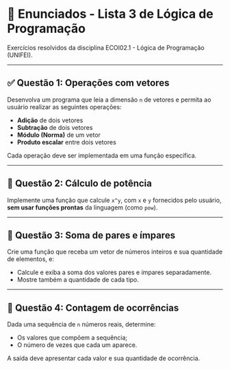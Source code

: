 # 📘 Enunciados - Lista 3 de Lógica de Programação

Exercícios resolvidos da disciplina ECOI02.1 - Lógica de Programação (UNIFEI).

---

## ✅ Questão 1: Operações com vetores

Desenvolva um programa que leia a dimensão `n` de vetores e permita ao usuário realizar as seguintes operações:

- **Adição** de dois vetores
- **Subtração** de dois vetores
- **Módulo (Norma)** de um vetor
- **Produto escalar** entre dois vetores

Cada operação deve ser implementada em uma função específica.

---

## 🧮 Questão 2: Cálculo de potência

Implemente uma função que calcule `x^y`, com `x` e `y` fornecidos pelo usuário, **sem usar funções prontas** da linguagem (como `pow`).

---

## 🔢 Questão 3: Soma de pares e ímpares

Crie uma função que receba um vetor de números inteiros e sua quantidade de elementos, e:

- Calcule e exiba a soma dos valores pares e ímpares separadamente.
- Mostre também a quantidade de cada tipo.

---

## 🔁 Questão 4: Contagem de ocorrências

Dada uma sequência de `n` números reais, determine:

- Os valores que compõem a sequência;
- O número de vezes que cada um aparece.

A saída deve apresentar cada valor e sua quantidade de ocorrência.

